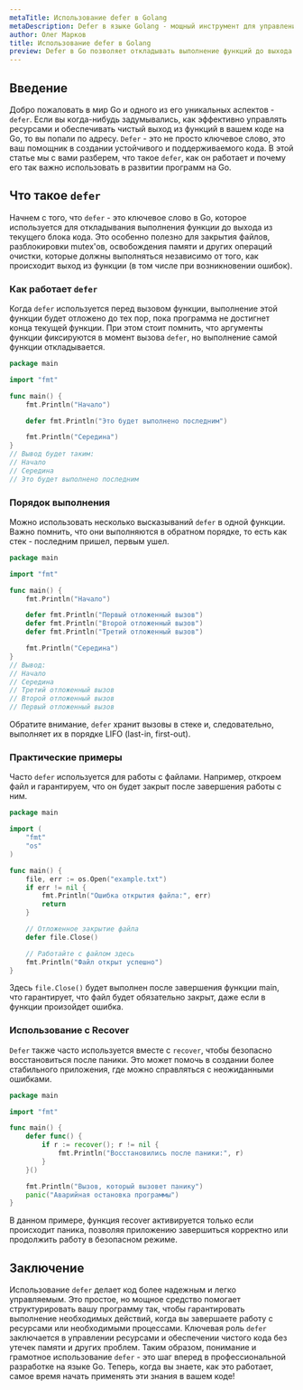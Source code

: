 ```yaml
---
metaTitle: Использование defer в Golang
metaDescription: Defer в языке Golang - мощный инструмент для управления ресурсами. Узнайте, как откладывать выполнение функций и гарантировать освобождение ресурсов в нужное время
author: Олег Марков
title: Использование defer в Golang
preview: Defer в Go позволяет откладывать выполнение функций до выхода из текущего контекста - узнайте, как правильно использовать эту возможность для управления ресурсами и улучшения читаемости кода
---
```


## Введение

Добро пожаловать в мир Go и одного из его уникальных аспектов - `defer`. Если вы когда-нибудь задумывались, как эффективно управлять ресурсами и обеспечивать чистый выход из функций в вашем коде на Go, то вы попали по адресу. `Defer` - это не просто ключевое слово, это ваш помощник в создании устойчивого и поддерживаемого кода. В этой статье мы с вами разберем, что такое `defer`, как он работает и почему его так важно использовать в развитии программ на Go.

## Что такое `defer`

Начнем с того, что `defer` - это ключевое слово в Go, которое используется для откладывания выполнения функции до выхода из текущего блока кода. Это особенно полезно для закрытия файлов, разблокировки mutex'ов, освобождения памяти и других операций очистки, которые должны выполняться независимо от того, как происходит выход из функции (в том числе при возникновении ошибок).

### Как работает `defer`

Когда `defer` используется перед вызовом функции, выполнение этой функции будет отложено до тех пор, пока программа не достигнет конца текущей функции. При этом стоит помнить, что аргументы функции фиксируются в момент вызова `defer`, но выполнение самой функции откладывается.

```go
package main

import "fmt"

func main() {
    fmt.Println("Начало")

    defer fmt.Println("Это будет выполнено последним")

    fmt.Println("Середина")
}
// Вывод будет таким:
// Начало
// Середина
// Это будет выполнено последним
```

### Порядок выполнения

Можно использовать несколько высказываний `defer` в одной функции. Важно помнить, что они выполняются в обратном порядке, то есть как стек - последним пришел, первым ушел.

```go
package main

import "fmt"

func main() {
    fmt.Println("Начало")

    defer fmt.Println("Первый отложенный вызов")
    defer fmt.Println("Второй отложенный вызов")
    defer fmt.Println("Третий отложенный вызов")

    fmt.Println("Середина")
}
// Вывод:
// Начало
// Середина
// Третий отложенный вызов
// Второй отложенный вызов
// Первый отложенный вызов
```

Обратите внимание, `defer` хранит вызовы в стеке и, следовательно, выполняет их в порядке LIFO (last-in, first-out).

### Практические примеры

Часто `defer` используется для работы с файлами. Например, откроем файл и гарантируем, что он будет закрыт после завершения работы с ним.

```go
package main

import (
    "fmt"
    "os"
)

func main() {
    file, err := os.Open("example.txt")
    if err != nil {
        fmt.Println("Ошибка открытия файла:", err)
        return
    }

    // Отложенное закрытие файла
    defer file.Close()

    // Работайте с файлом здесь
    fmt.Println("Файл открыт успешно")
}
```

Здесь `file.Close()` будет выполнен после завершения функции main, что гарантирует, что файл будет обязательно закрыт, даже если в функции произойдет ошибка.

### Использование с Recover

`Defer` также часто используется вместе с `recover`, чтобы безопасно восстановиться после паники. Это может помочь в создании более стабильного приложения, где можно справляться с неожиданными ошибками.

```go
package main

import "fmt"

func main() {
    defer func() {
        if r := recover(); r != nil {
            fmt.Println("Восстановились после паники:", r)
        }
    }()

    fmt.Println("Вызов, который вызовет панику")
    panic("Аварийная остановка программы")
}
```

В данном примере, функция recover активируется только если происходит паника, позволяя приложению завершиться корректно или продолжить работу в безопасном режиме.

## Заключение

Использование `defer` делает код более надежным и легко управляемым. Это простое, но мощное средство помогает структурировать вашу программу так, чтобы гарантировать выполнение необходимых действий, когда вы завершаете работу с ресурсами или необходимыми процессами. Ключевая роль `defer` заключается в управлении ресурсами и обеспечении чистого кода без утечек памяти и других проблем. Таким образом, понимание и грамотное использование `defer` - это шаг вперед в профессиональной разработке на языке Go. Теперь, когда вы знаете, как это работает, самое время начать применять эти знания в вашем коде!